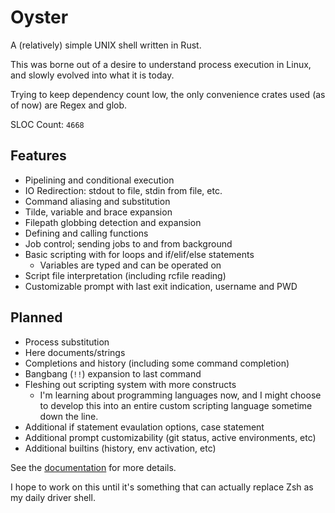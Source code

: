 # Oyster

A (relatively) simple UNIX shell written in Rust.

This was borne out of a desire to understand process execution in Linux, and slowly evolved into what it is today.

Trying to keep dependency count low, the only convenience crates used (as of now) are Regex and glob.

SLOC Count: `4668`

## Features
- Pipelining and conditional execution
- IO Redirection: stdout to file, stdin from file, etc.
- Command aliasing and substitution
- Tilde, variable and brace expansion
- Filepath globbing detection and expansion
- Defining and calling functions
- Job control; sending jobs to and from background
- Basic scripting with for loops and if/elif/else statements
    - Variables are typed and can be operated on
- Script file interpretation (including rcfile reading)
- Customizable prompt with last exit indication, username and PWD

## Planned
- Process substitution
- Here documents/strings
- Completions and history (including some command completion)
- Bangbang (`!!`) expansion to last command
- Fleshing out scripting system with more constructs
    - I'm learning about programming languages now, and I might choose to develop this into an entire custom scripting language sometime down the line.
- Additional if statement evaulation options, case statement
- Additional prompt customizability (git status, active environments, etc)
- Additional builtins (history, env activation, etc)

See the [documentation](docs/introduction.md) for more details.

I hope to work on this until it's something that can actually replace Zsh as my daily driver shell.